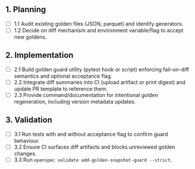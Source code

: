 ## 1. Planning

- [ ] 1.1 Audit existing golden files (JSON, parquet) and identify generators.
- [ ] 1.2 Decide on diff mechanism and environment variable/flag to accept new goldens.

## 2. Implementation

- [ ] 2.1 Build golden guard utility (pytest hook or script) enforcing fail-on-diff semantics and optional acceptance flag.
- [ ] 2.2 Integrate diff summaries into CI (upload artifact or print digest) and update PR template to reference them.
- [ ] 2.3 Provide command/documentation for intentional golden regeneration, including version metadata updates.

## 3. Validation

- [ ] 3.1 Run tests with and without acceptance flag to confirm guard behaviour.
- [ ] 3.2 Ensure CI surfaces diff artifacts and blocks unreviewed golden changes.
- [ ] 3.3 Run `openspec validate add-golden-snapshot-guard --strict`.
